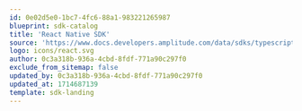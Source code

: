 ```yaml
---
id: 0e02d5e0-1bc7-4fc6-88a1-983221265987
blueprint: sdk-catalog
title: 'React Native SDK'
source: 'https://www.docs.developers.amplitude.com/data/sdks/typescript-react-native/'
logo: icons/react.svg
author: 0c3a318b-936a-4cbd-8fdf-771a90c297f0
exclude_from_sitemap: false
updated_by: 0c3a318b-936a-4cbd-8fdf-771a90c297f0
updated_at: 1714687139
template: sdk-landing
---
```

